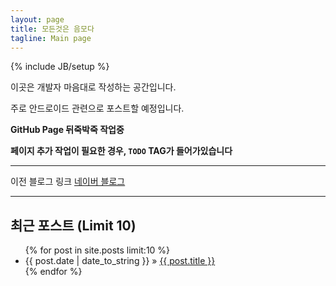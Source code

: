 ```yaml
---
layout: page
title: 모든것은 음모다
tagline: Main page
---
```

{% include JB/setup %}

이곳은 개발자 마음대로 작성하는 공간입니다.

주로 안드로이드 관련으로 포스트할 예정입니다.

**GitHub Page 뒤죽박죽 작업중**

**페이지 추가 작업이 필요한 경우, `TODO` TAG가 들어가있습니다**

- - -

이전 블로그 링크 [네이버 블로그](http://blog.naver.com/pluulove84)

- - -

## 최근 포스트 (Limit 10)

<ul class="posts">
  {% for post in site.posts limit:10 %}
    <li><span>{{ post.date | date_to_string }}</span> &raquo; <a href="{{ BASE_PATH }}{{ post.url }}">{{ post.title }}</a></li>
  {% endfor %}
</ul>




